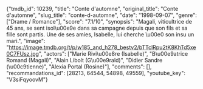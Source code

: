 {"tmdb_id": 10239, "title": "Conte d'automne", "original_title": "Conte d'automne", "slug_title": "conte-d-automne", "date": "1998-09-07", "genre": ["Drame / Romance"], "score": "7.1/10", "synopsis": "Magali, viticultrice de 45 ans, se sent isol\u00e9e dans sa campagne depuis que son fils et sa fille sont partis. Une de ses amies, Isabelle, lui cherche \u00e0 son insu un mari.", "image": "https://image.tmdb.org/t/p/w185_and_h278_bestv2/bTTclRpu2tK8KhTd5xe0C7FUsz.jpg", "actors": ["Marie Rivi\u00e8re (Isabelle)", "B\u00e9atrice Romand (Magali)", "Alain Libolt (G\u00e9rald)", "Didier Sandre (\u00c9tienne)", "Alexia Portal (Rosine)"], "comments": [], "recommandations_id": [28213, 64544, 54898, 49559], "youtube_key": "V3siFqyoovM"}